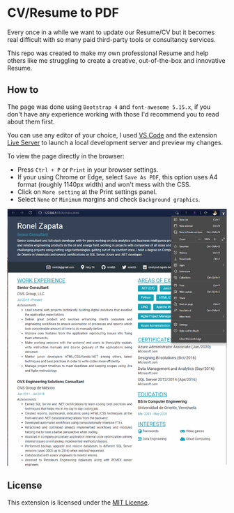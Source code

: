 # CV/Resume to PDF

Every once in a while we want to update our Resume/CV but it becomes real difficult with so many paid third-party tools or consultancy services.

This repo was created to make my own professional Resume and help others like me struggling to create a creative, out-of-the-box and innovative Resume.

## How to

The page was done using `Bootstrap 4` and `font-awesome 5.15.x`, if you don't have any experience working with those I'd recommend you to read about them first.

You can use any editor of your choice, I used [VS Code](https://code.visualstudio.com/) and the extension [Live Server](https://marketplace.visualstudio.com/items?itemName=ritwickdey.LiveServer) to launch a local development server and preview my changes.

To view the page directly in the browser:

* Press `Ctrl + P` or `Print` in your browser settings.
* If your using Chrome or Edge, select `Save As PDF`, this option uses A4 format (roughly 1140px width) and won't mess with the CSS.
* Click on `More setting` at the Print settings panel.
* Select `None` or `Minimum` margins and check `Background graphics`.

![How to print page to PDF](how-to-print-PDF.gif)

## License

This extension is licensed under the [MIT License](https://github.com/ronelzb/cv_htmltopdf/blob/master/LICENSE).
